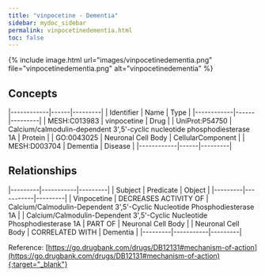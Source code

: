 ```yaml
---
title: "vinpocetine - Dementia"
sidebar: mydoc_sidebar
permalink: vinpocetinedementia.html
toc: false 
---
```


{% include image.html url="images/vinpocetinedementia.png" file="vinpocetinedementia.png" alt="vinpocetinedementia" %}

## Concepts

|------------|------|---------|
| Identifier | Name | Type    |
|------------|------|---------|
| MESH:C013983 | vinpocetine | Drug |
| UniProt:P54750 | Calcium/calmodulin-dependent 3',5'-cyclic nucleotide phosphodiesterase 1A | Protein |
| GO:0043025 | Neuronal Cell Body | CellularComponent |
| MESH:D003704 | Dementia | Disease |
|------------|------|---------|

## Relationships

|---------|-----------|---------|
| Subject | Predicate | Object  |
|---------|-----------|---------|
| Vinpocetine | DECREASES ACTIVITY OF | Calcium/Calmodulin-Dependent 3',5'-Cyclic Nucleotide Phosphodiesterase 1A |
| Calcium/Calmodulin-Dependent 3',5'-Cyclic Nucleotide Phosphodiesterase 1A | PART OF | Neuronal Cell Body |
| Neuronal Cell Body | CORRELATED WITH | Dementia |
|---------|-----------|---------|

Reference: [https://go.drugbank.com/drugs/DB12131#mechanism-of-action](https://go.drugbank.com/drugs/DB12131#mechanism-of-action){:target="_blank"}